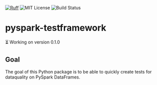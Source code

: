 [![Ruff](https://img.shields.io/endpoint?url=https://raw.githubusercontent.com/astral-sh/ruff/main/assets/badge/v2.json)](https://github.com/astral-sh/ruff)
![MIT License](https://img.shields.io/badge/License-MIT-yellow.svg)
![Build Status](https://github.com/woonstadrotterdam/pyspark-testframework/actions/workflows/cicd.yml/badge.svg)

# pyspark-testframework

⏳ Working on version 0.1.0

## Goal

The goal of this Python package is to be able to quickly create tests for dataquality on PySpark DataFrames.
